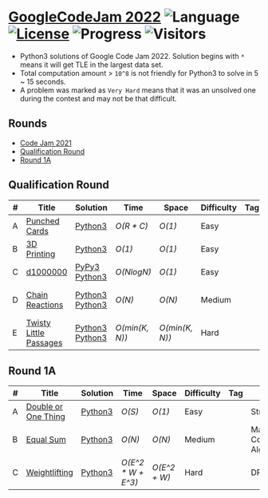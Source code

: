 # [GoogleCodeJam 2022](https://codingcompetitions.withgoogle.com/codejam) ![Language](https://img.shields.io/badge/language-Python3-orange.svg) [![License](https://img.shields.io/badge/license-MIT-blue.svg)](./LICENSE) ![Progress](https://img.shields.io/badge/progress-7%20%2F%207-ff69b4.svg) ![Visitors](https://visitor-badge.laobi.icu/badge?page_id=kamyu104.googlecodejam.2022)

* Python3 solutions of Google Code Jam 2022. Solution begins with `*` means it will get TLE in the largest data set.
* Total computation amount > `10^8` is not friendly for Python3 to solve in 5 ~ 15 seconds.
* A problem was marked as `Very Hard` means that it was an unsolved one during the contest and may not be that difficult.

## Rounds

* [Code Jam 2021](https://github.com/kamyu104/GoogleCodeJam-2021)
* [Qualification Round](https://github.com/kamyu104/GoogleCodeJam-2022#qualification-round)
* [Round 1A](https://github.com/kamyu104/GoogleCodeJam-2022#qualification-round-1a)

## Qualification Round
| # | Title | Solution | Time | Space | Difficulty | Tag | Note |
|---| ----- | -------- | ---- | ----- | ---------- | --- | ---- |
|A| [Punched Cards](https://codingcompetitions.withgoogle.com/codejam/round/0000000000876ff1/0000000000a4621b)| [Python3](./Qualification%20Round/punched_cards.py3)| _O(R * C)_ | _O(1)_ | Easy | | Array |
|B| [3D Printing](https://codingcompetitions.withgoogle.com/codejam/round/0000000000876ff1/0000000000a4672b)| [Python3](./Qualification%20Round/three_d_printing.py3)| _O(1)_ | _O(1)_ | Easy | | Math |
|C| [d1000000](https://codingcompetitions.withgoogle.com/codejam/round/0000000000876ff1/0000000000a46471)| [PyPy3](./Qualification%20Round/d1000000.py3) [Python3](./Qualification%20Round/d1000000-2.py3)| _O(NlogN)_ | _O(1)_ | Easy | | Sort |
|D| [Chain Reactions](https://codingcompetitions.withgoogle.com/codejam/round/0000000000876ff1/0000000000a45ef7)| [Python3](./Qualification%20Round/chain_reactions.py3) [Python3](./Qualification%20Round/chain_reactions2.py3) |  _O(N)_ | _O(N)_ | Medium | | Topological Sort, Greedy |
|E| [Twisty Little Passages](https://codingcompetitions.withgoogle.com/codejam/round/0000000000876ff1/0000000000a45fc0)| [Python3](./Qualification%20Round/twisty_little_passages.py3) [Python3](./Qualification%20Round/twisty_little_passages2.py3) |  _O(min(K, N))_ | _O(min(K, N))_ | Hard | | Probability, Importance Sampling |

## Round 1A
| # | Title | Solution | Time | Space | Difficulty | Tag | Note |
|---| ----- | -------- | ---- | ----- | ---------- | --- | ---- |
|A| [Double or One Thing](https://codingcompetitions.withgoogle.com/codejam/round/0000000000877ba5/0000000000aa8e9c)| [Python3](./Round%201A/double_or_one_thing.py3)| _O(S)_ | _O(1)_ | Easy | | String |
|B| [Equal Sum](https://codingcompetitions.withgoogle.com/codejam/round/0000000000877ba5/0000000000aa8fc1)| [Python3](./Round%201A/equal_sum.py3)| _O(N)_ | _O(N)_ | Medium | | Math, Constructive Algorithms |
|C| [Weightlifting](https://codingcompetitions.withgoogle.com/codejam/round/0000000000877ba5/0000000000aa9280)| [Python3](./Round%201A/weightlifting.py3)| _O(E^2 * W + E^3)_ | _O(E^2 + W)_ | Hard | | DP |